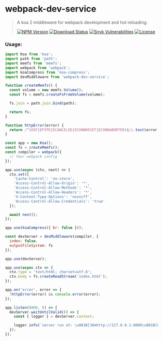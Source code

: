 # webpack-dev-service

<!-- prettier-ignore -->
> A koa 2 middleware for webpack development and hot reloading.
>
> [![NPM Version][npm-image]][npm-url]
> [![Download Status][download-image]][npm-url]
> [![Snyk Vulnerabilities][snyk-image]][snyk-url]
> [![License][license-image]][license-url]

### Usage:

```js
import Koa from 'koa';
import path from 'path';
import memfs from 'memfs';
import webpack from 'webpack';
import koaCompress from 'koa-compress';
import devMiddleware from 'webpack-dev-service';

function createMemfs() {
  const volume = new memfs.Volume();
  const fs = memfs.createFsFromVolume(volume);

  fs.join = path.join.bind(path);

  return fs;
}

function httpError(error) {
  return /^(EOF|EPIPE|ECANCELED|ECONNRESET|ECONNABORTED)$/i.test(error.code);
}

const app = new Koa();
const fs = createMemfs();
const compiler = webpack({
  // Your webpack config
});

app.use(async (ctx, next) => {
  ctx.set({
    'Cache-Control': 'no-store',
    'Access-Control-Allow-Origin': '*',
    'Access-Control-Allow-Methods': '*',
    'Access-Control-Allow-Headers': '*',
    'X-Content-Type-Options': 'nosniff',
    'Access-Control-Allow-Credentials': 'true'
  });

  await next();
});

app.use(koaCompress({ br: false }));

const devServer = devMiddleware(compiler, {
  index: false,
  outputFileSystem: fs
});

app.use(devServer);

app.use(async ctx => {
  ctx.type = 'text/html; charset=utf-8';
  ctx.body = fs.createReadStream('index.html');
});

app.on('error', error => {
  !httpError(error) && console.error(error);
});

app.listen(8000, () => {
  devServer.waitUntilValid(() => {
    const { logger } = devServer.context;

    logger.info(`server run at: \u001B[36mhttp://127.0.0.1:8000\u001B[0m`);
  });
});
```

[npm-image]: https://img.shields.io/npm/v/webpack-dev-service?style=flat-square
[npm-url]: https://www.npmjs.org/package/webpack-dev-service
[download-image]: https://img.shields.io/npm/dm/webpack-dev-service?style=flat-square
[snyk-image]: https://img.shields.io/snyk/vulnerabilities/github/nuintun/webpack-dev-service?style=flat-square
[snyk-url]: https://snyk.io/test/github/nuintun/webpack-dev-service
[license-image]: https://img.shields.io/github/license/nuintun/webpack-dev-service?style=flat-square
[license-url]: https://github.com/nuintun/webpack-dev-service/blob/master/LICENSE
